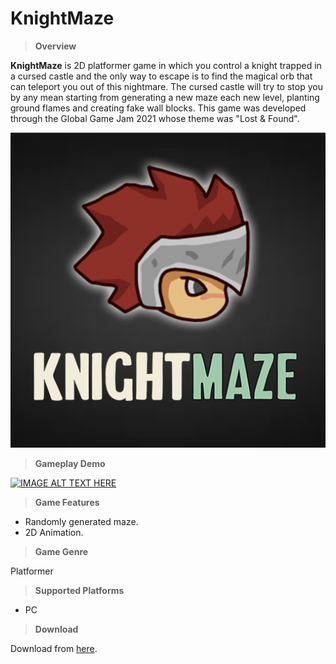 # KnightMaze

>**Overview**

**KnightMaze** is 2D platformer game in which you control a knight trapped in a cursed castle and the only way to escape is to find the magical orb that can teleport you out of this nightmare. The cursed castle will try to stop you by any mean starting from generating a new maze each new level, planting ground flames and creating fake wall blocks.
This game was developed through the Global Game Jam 2021 whose theme was "Lost & Found".

![](https://github.com/MahmoudmHamza/Unity-Projects/blob/master/KnightMaze/Screenshots/FeatureImage.png)

>**Gameplay Demo**

[![IMAGE ALT TEXT HERE](http://img.youtube.com/vi/zCgbZslTl2M/0.jpg)](https://www.youtube.com/watch?v=zCgbZslTl2M&feature=youtu.be)

>**Game Features**

* Randomly generated maze.
* 2D Animation.

>**Game Genre**

Platformer

>**Supported Platforms**

* PC

>**Download**

Download from [here](https://drive.google.com/file/d/1RDfFeU5tekSQuC5wdmgFb5hrF2xU84Tv/view).
